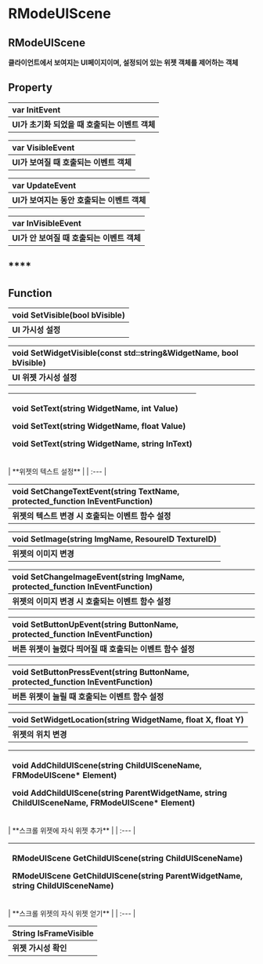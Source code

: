 # RModeUIScene

## **RModeUIScene**

**클라이언트에서 보여지는 UI페이지이며, 설정되어 있는 위젯 객체를 제어하는 객체**

## **Property**

| **var InitEvent** |
| :--- |
| **UI가 초기화 되었을 때 호출되는 이벤트 객체** |

| **var VisibleEvent** |
| :--- |
| **UI가 보여질 때 호출되는 이벤트 객체** |

| **var UpdateEvent** |
| :--- |
| **UI가 보여지는 동안 호출되는 이벤트 객체** |

| **var InVisibleEvent** |
| :--- |
| **UI가 안 보여질 때 호출되는 이벤트 객체** |

## \*\*\*\*

## **Function**

| **void SetVisible\(bool bVisible\)** |
| :--- |
| **UI 가시성 설정** |

| **void SetWidgetVisible\(const std::string&WidgetName, bool bVisible\)** |
| :--- |
| **UI 위젯 가시성 설정** |

<table>
  <thead>
    <tr>
      <th style="text-align:left">
        <p><b>void SetText(string WidgetName, int Value)</b>
        </p>
        <p><b>void SetText(string WidgetName, float Value)</b>
        </p>
        <p><b>void SetText(string WidgetName, string InText)</b>
        </p>
      </th>
    </tr>
  </thead>
  <tbody></tbody>
</table>| **위젯의 텍스트 설정** |
| :--- |


| **void SetChangeTextEvent\(string TextName, protected\_function InEventFunction\)** |
| :--- |
| **위젯의 텍스트 변경 시 호출되는 이벤트 함수 설정** |

| **void SetImage\(string ImgName, ResoureID TextureID\)** |
| :--- |
| **위젯의 이미지 변경** |

| **void SetChangeImageEvent\(string ImgName, protected\_function InEventFunction\)** |
| :--- |
| **위젯의 이미지 변경 시 호출되는 이벤트 함수 설정** |

| **void SetButtonUpEvent\(string ButtonName, protected\_function InEventFunction\)** |
| :--- |
| **버튼 위젯이 눌렸다 띄어질 때 호출되는 이벤트 함수 설정** |

| **void SetButtonPressEvent\(string ButtonName, protected\_function InEventFunction\)** |
| :--- |
| **버튼 위젯이 눌릴 때 호출되는 이벤트 함수 설정** |

| **void SetWidgetLocation\(string WidgetName, float X, float Y\)** |
| :--- |
| **위젯의 위치 변경** |

<table>
  <thead>
    <tr>
      <th style="text-align:left">
        <p><b>void AddChildUIScene(string ChildUISceneName, FRModeUIScene* Element)</b>
        </p>
        <p><b>void AddChildUIScene(string ParentWidgetName, string ChildUISceneName, FRModeUIScene* Element)</b>
        </p>
      </th>
    </tr>
  </thead>
  <tbody></tbody>
</table>| **스크롤 위젯에 자식 위젯 추가** |
| :--- |


<table>
  <thead>
    <tr>
      <th style="text-align:left">
        <p><b>RModeUIScene GetChildUIScene(string ChildUISceneName)</b>
        </p>
        <p><b>RModeUIScene GetChildUIScene(string ParentWidgetName, string ChildUISceneName)</b>
        </p>
      </th>
    </tr>
  </thead>
  <tbody></tbody>
</table>| **스크롤 위젯의 자식 위젯 얻기** |
| :--- |


| **String IsFrameVisible** |
| :--- |
| **위젯 가시성 확인** |

